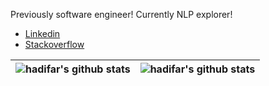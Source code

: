 Previously software engineer! Currently NLP explorer!

- [Linkedin](https://www.linkedin.com/in/hadif4r/)
- [Stackoverflow](https://stackoverflow.com/users/1462770/amir)

| ![hadifar's github stats](https://github-readme-stats.vercel.app/api?username=hadifar&show_icons=true&theme=dracula&title_color=4caf50&icon_color=ffb74d&hide_title=true) | ![hadifar's github stats](https://github-readme-stats.vercel.app/api/top-langs/?username=hadifar&layout=compact&theme=dracula&title_color=FFFFFF) |
| --- | --- | 

